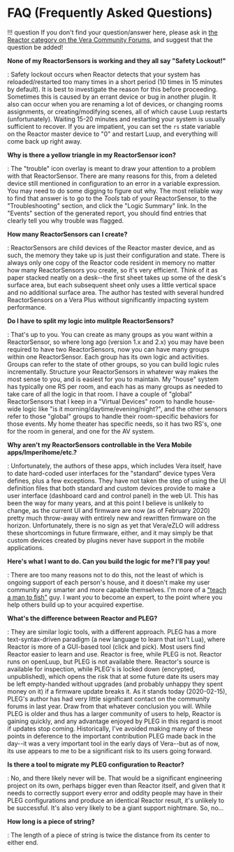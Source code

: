 # FAQ (Frequently Asked Questions)

!!! question 
    If you don't find your question/answer here, please ask in [the Reactor category on the Vera Community Forums](https://community.getvera.com/c/plugins-and-plugin-development/reactor/178), and suggest that the question be added!

**None of my ReactorSensors is working and they all say "Safety Lockout!"**

:  Safety lockout occurs when Reactor detects that your system has reloaded/restarted too many times in a short period (10 times in 15 minutes by default). It is best to investigate the reason for this before proceeding. Sometimes this is caused by an errant device or bug in another plugin. It also can occur when you are renaming a lot of devices, or changing rooms assignments, or creating/modifying scenes, all of which cause Luup restarts (unfortunately). Waiting 15-20 minutes and restarting your system is usually sufficient to recover. If you are impatient, you can set the `rs` state variable on the Reactor master device to "0" and restart Luup, and everything will come back up right away.

**Why is there a yellow triangle in my ReactorSensor icon?**

:   The "trouble" icon overlay is meant to draw your attention to a problem with that ReactorSensor. There are many reasons for this, from a deleted device still mentioned in configuration to an error in a variable expression. You may need to do some digging to figure out why. The most reliable way to find that answer is to go to the *Tools* tab of your ReactorSensor, to the "Troubleshooting" section, and click the "Logic Summary" link. In the "Events" section of the generated report, you should find entries that clearly tell you why trouble was flagged.

**How many ReactorSensors can I create?**

:   ReactorSensors are child devices of the Reactor master device, and as such, the memory they take up is just their configuration and state. There is always only one copy of the Reactor code resident in memory no matter how many ReactorSensors you create, so it's very efficient. Think of it as paper stacked neatly on a desk--the first sheet takes up some of the desk's surface area, but each subsequent sheet only uses a little vertical space and no additional surface area. The author has tested with several hundred ReactorSensors on a Vera Plus without significantly impacting system performance.

**Do I have to split my logic into mulitple ReactorSensors?**

:   That's up to you. You can create as many groups as you want within a ReactorSensor, so where long ago (version 1.x and 2.x) you may have been required to have two ReactorSensors, now you can have many groups within one ReactorSensor. Each group has its own logic and activities. Groups can refer to the state of other groups, so you can build logic rules incrementally. Structure your ReactorSensors in whatever way makes the most sense to you, and is easiest for you to maintain. My "house" system has typically one RS per room, and each has as many groups as needed to take care of all the logic in that room. I have a couple of "global" ReactorSensors that I keep in a "Virtual Devices" room to handle house-wide logic like "is it morning/daytime/evening/night?", and the other sensors refer to those "global" groups to handle their room-specific behaviors for those events. My home theater has specific needs, so it has two RS's, one for the room in general, and one for the AV system.

**Why aren't my ReactorSensors controllable in the Vera Mobile apps/Imperihome/etc.?**

:   Unfortunately, the authors of these apps, which includes Vera itself, have to date hard-coded user interfaces for the "standard" device types Vera defines, plus a few exceptions. They have not taken the step of using the UI definition files that both standard and custom devices provide to make a user interface (dashboard card and control panel) in the web UI. This has been the way for many years, and at this point I believe is unlikely to change, as the current UI and firmware are now (as of February 2020) pretty much throw-away with entirely new and rewritten firmware on the horizon. Unfortunately, there is no sign as yet that Vera/eZLO will address these shortcomings in future firmware, either, and it may simply be that custom devices created by plugins never have support in the mobile applications.

**Here's what I want to do. Can you build the logic for me? I'll pay you!**

:   There are too many reasons not to do this, not the least of which is ongoing support of each person's house, and it doesn't make my user community any smarter and more capable themselves. I'm more of a ["teach a man to fish"](https://www.brainyquote.com/quotes/maimonides_326751) guy. I want *you* to become an expert, to the point where you help others build up to your acquired expertise.

**What's the difference between Reactor and PLEG?**

:   They are similar logic tools, with a different approach. PLEG has a more text-syntax-driven paradigm (a new language to learn that isn't Lua), where Reactor is more of a GUI-based tool (click and pick). Most users find Reactor easier to learn and use. Reactor is free, while PLEG is not. Reactor runs on openLuup, but PLEG is not available there. Reactor's source is available for inspection, while PLEG's is locked down (encrypted, unpublished), which opens the risk that at some future date its users may be left empty-handed without upgrades (and probably unhappy they spent money on it) if a firmware update breaks it. As it stands today (2020-02-15), PLEG's author has had very little significant contact on the community forums in last year. Draw from that whatever conclusion you will. While PLEG is older and thus has a larger community of users to help, Reactor is gaining quickly, and any advantage enjoyed by PLEG in this regard is moot if updates stop coming. Historically, I've avoided making many of these points in deference to the important contribution PLEG made back in the day--it was a very important tool in the early days of Vera--but as of now, its use appears to me to be a significant risk to its users going forward.

**Is there a tool to migrate my PLEG configuration to Reactor?**

:   No, and there likely never will be. That would be a significant engineering project on its own, perhaps bigger even than Reactor itself, and given that it needs to correctly support every error and oddity people may have in their PLEG configurations and produce an identical Reactor result, it's unlikely to be successful. It's also very likely to be a giant support nightmare. So, no...

**How long is a piece of string?**

:   The length of a piece of string is twice the distance from its center to either end.
